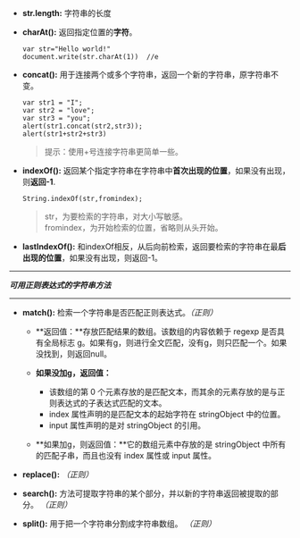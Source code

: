 
* **str.length:** 字符串的长度

* **charAt():** 返回指定位置的**字符**。

	```
	var str="Hello world!"
	document.write(str.charAt(1))  //e
	```

* **concat():** 用于连接两个或多个字符串，返回一个新的字符串，原字符串不变。

	```
	var str1 = "I";
	var str2 = "love";
	var str3 = "you";
	alert(str1.concat(str2,str3)); 
	alert(str1+str2+str3)
	```
	> 提示：使用+号连接字符串更简单一些。
	
* **indexOf():** 返回某个指定字符串在字符串中**首次出现的位置**，如果没有出现，则**返回-1**.

	```
	String.indexOf(str,fromindex);
	```
	> str，为要检索的字符串，对大小写敏感。   
	> fromindex，为开始检索的位置，省略则从头开始。
	
* **lastIndexOf():** 和indexOf相反，从后向前检索，返回要检索的字符串在最**后出现的位置**，如果没有出现，则返回-1。

---

***可用正则表达式的字符串方法***

---


* **match():** 检索一个字符串是否匹配正则表达式。*（正则）*

	* **返回值：**存放匹配结果的数组。该数组的内容依赖于 regexp 是否具有全局标志 g。如果有g，则进行全文匹配，没有g，则只匹配一个。如果没找到，则返回null。 
	 
	* **如果没加g，返回值：** 
		* 该数组的第 0 个元素存放的是匹配文本，而其余的元素存放的是与正则表达式的子表达式匹配的文本。   
		* index 属性声明的是匹配文本的起始字符在 stringObject 中的位置。 
		* input 属性声明的是对 stringObject 的引用。
		
	* **如果加g，则返回值：**它的数组元素中存放的是 stringObject 中所有的匹配子串，而且也没有 index 属性或 input 属性。
	

* **replace():**    *（正则）*

* **search():** 方法可提取字符串的某个部分，并以新的字符串返回被提取的部分。 *（正则）*

* **split():** 用于把一个字符串分割成字符串数组。 *（正则）*


 

